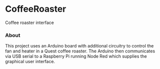 CoffeeRoaster
=============

Coffee roaster interface

### About

This project uses an Arduino board with additional circuitry to control the fan and heater in a Quest coffee roaster. The Arduino then communicates via USB serial to a Raspberry Pi running Node Red which supplies the graphical user interface.